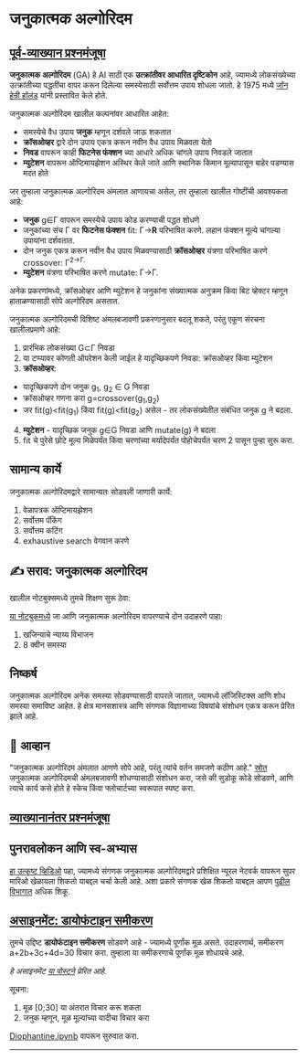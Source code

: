 <!--
CO_OP_TRANSLATOR_METADATA:
{
  "original_hash": "6bbd632dfe6c62e5f66bb51fd78c174a",
  "translation_date": "2025-09-23T07:02:22+00:00",
  "source_file": "lessons/6-Other/21-GeneticAlgorithms/README.md",
  "language_code": "mr"
}
-->
# जनुकात्मक अल्गोरिदम

## [पूर्व-व्याख्यान प्रश्नमंजूषा](https://ff-quizzes.netlify.app/en/ai/quiz/41)

**जनुकात्मक अल्गोरिदम** (GA) हे AI साठी एक **उत्क्रांतीवर आधारित दृष्टिकोन** आहे, ज्यामध्ये लोकसंख्येच्या उत्क्रांतीच्या पद्धतींचा वापर करून दिलेल्या समस्येसाठी सर्वोत्तम उपाय शोधला जातो. हे 1975 मध्ये [जॉन हेन्री हॉलंड](https://wikipedia.org/wiki/John_Henry_Holland) यांनी प्रस्तावित केले होते.

जनुकात्मक अल्गोरिदम खालील कल्पनांवर आधारित आहेत:

* समस्येचे वैध उपाय **जनुक** म्हणून दर्शवले जाऊ शकतात
* **क्रॉसओव्हर** द्वारे दोन उपाय एकत्र करून नवीन वैध उपाय मिळवता येतो
* **निवड** वापरून काही **फिटनेस फंक्शन** च्या आधारे अधिक चांगले उपाय निवडले जातात
* **म्युटेशन** वापरून ऑप्टिमायझेशन अस्थिर केले जाते आणि स्थानिक किमान मूल्यापासून बाहेर पडण्यास मदत होते

जर तुम्हाला जनुकात्मक अल्गोरिदम अंमलात आणायचा असेल, तर तुम्हाला खालील गोष्टींची आवश्यकता आहे:

 * **जनुक** g&in;&Gamma; वापरून समस्येचे उपाय कोड करण्याची पद्धत शोधणे
 * जनुकांच्या संच &Gamma; वर **फिटनेस फंक्शन** fit: &Gamma;&rightarrow;**R** परिभाषित करणे. लहान फंक्शन मूल्ये चांगल्या उपायांना दर्शवतात.
 * दोन जनुक एकत्र करून नवीन वैध उपाय मिळवण्यासाठी **क्रॉसओव्हर** यंत्रणा परिभाषित करणे crossover: &Gamma;<sup>2</sub>&rightarrow;&Gamma;.
 * **म्युटेशन** यंत्रणा परिभाषित करणे mutate: &Gamma;&rightarrow;&Gamma;.

अनेक प्रकरणांमध्ये, क्रॉसओव्हर आणि म्युटेशन हे जनुकांना संख्यात्मक अनुक्रम किंवा बिट व्हेक्टर म्हणून हाताळण्यासाठी सोपे अल्गोरिदम असतात.

जनुकात्मक अल्गोरिदमची विशिष्ट अंमलबजावणी प्रकरणानुसार बदलू शकते, परंतु एकूण संरचना खालीलप्रमाणे आहे:

1. प्रारंभिक लोकसंख्या G&subset;&Gamma; निवडा
2. या टप्प्यावर कोणती ऑपरेशन केली जाईल हे यादृच्छिकपणे निवडा: क्रॉसओव्हर किंवा म्युटेशन
3. **क्रॉसओव्हर**:
  * यादृच्छिकपणे दोन जनुक g<sub>1</sub>, g<sub>2</sub> &in; G निवडा
  * क्रॉसओव्हर गणना करा g=crossover(g<sub>1</sub>,g<sub>2</sub>)
  * जर fit(g)<fit(g<sub>1</sub>) किंवा fit(g)<fit(g<sub>2</sub>) असेल - तर लोकसंख्येतील संबंधित जनुक g ने बदला.
4. **म्युटेशन** - यादृच्छिक जनुक g&in;G निवडा आणि mutate(g) ने बदला
5. fit चे पुरेसे छोटे मूल्य मिळेपर्यंत किंवा चरणांच्या मर्यादेपर्यंत पोहोचेपर्यंत चरण 2 पासून पुन्हा सुरू करा.

## सामान्य कार्ये

जनुकात्मक अल्गोरिदमद्वारे सामान्यतः सोडवली जाणारी कार्ये:

1. वेळापत्रक ऑप्टिमायझेशन
1. सर्वोत्तम पॅकिंग
1. सर्वोत्तम कटिंग
1. exhaustive search वेगवान करणे

## ✍️ सराव: जनुकात्मक अल्गोरिदम

खालील नोटबुक्समध्ये तुमचे शिक्षण सुरू ठेवा:

[या नोटबुकमध्ये](Genetic.ipynb) जा आणि जनुकात्मक अल्गोरिदम वापरण्याचे दोन उदाहरणे पाहा:

1. खजिन्याचे न्याय्य विभाजन
1. 8 क्वीन समस्या

## निष्कर्ष

जनुकात्मक अल्गोरिदम अनेक समस्या सोडवण्यासाठी वापरले जातात, ज्यामध्ये लॉजिस्टिक्स आणि शोध समस्या समाविष्ट आहेत. हे क्षेत्र मानसशास्त्र आणि संगणक विज्ञानाच्या विषयांचे संशोधन एकत्र करून प्रेरित झाले आहे.

## 🚀 आव्हान

"जनुकात्मक अल्गोरिदम अंमलात आणणे सोपे आहे, परंतु त्यांचे वर्तन समजणे कठीण आहे." [स्रोत](https://wikipedia.org/wiki/Genetic_algorithm) जनुकात्मक अल्गोरिदमची अंमलबजावणी शोधण्यासाठी संशोधन करा, जसे की सुडोकू कोडे सोडवणे, आणि त्याचे कार्य कसे होते हे स्केच किंवा फ्लोचार्टच्या स्वरूपात स्पष्ट करा.

## [व्याख्यानानंतर प्रश्नमंजूषा](https://ff-quizzes.netlify.app/en/ai/quiz/42)

## पुनरावलोकन आणि स्व-अभ्यास

[हा उत्कृष्ट व्हिडिओ](https://www.youtube.com/watch?v=qv6UVOQ0F44) पहा, ज्यामध्ये संगणक जनुकात्मक अल्गोरिदमद्वारे प्रशिक्षित न्यूरल नेटवर्क वापरून सुपर मारिओ खेळायला शिकतो याबद्दल चर्चा केली आहे. अशा प्रकारे संगणक खेळ शिकतो याबद्दल आपण [पुढील विभागात](../22-DeepRL/README.md) अधिक शिकू.

## [असाइनमेंट: डायोफंटाइन समीकरण](Diophantine.ipynb)

तुमचे उद्दिष्ट **डायोफंटाइन समीकरण** सोडवणे आहे - ज्यामध्ये पूर्णांक मूळ असते. उदाहरणार्थ, समीकरण a+2b+3c+4d=30 विचार करा. तुम्हाला या समीकरणाचे पूर्णांक मूळ शोधायचे आहे.

*हे असाइनमेंट [या पोस्टने](https://habr.com/post/128704/) प्रेरित आहे.*

सूचना:

1. मूळ [0;30] या अंतरात विचार करू शकता
1. जनुक म्हणून, मूळ मूल्यांच्या यादीचा विचार करा

[Diophantine.ipynb](Diophantine.ipynb) वापरून सुरुवात करा.

---

